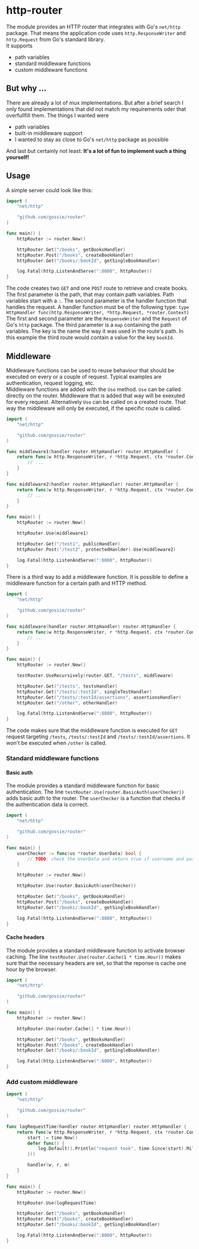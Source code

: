 # http-router

The module provides an HTTP router that integrates with Go's `net/http` package. That means the application code uses `http.ResponseWriter` and `http.Request` from Go's standard library.  
It supports
- path variables
- standard middleware functions
- custom middleware functions

## But why ...

There are already a lot of mux implementations. But after a brief search I only found implementations that did not match my requirements oder that overfullfill them.
The things I wanted were
- path variables
- built-in middleware support
- I wanted to stay as close to Go's `net/http` package as possible

And last but certainly not least: **It's a lot of fun to implement such a thing yourself!**

## Usage

A simple server could look like this:
```go
import (
    "net/http"

    "github.com/gossie/router"
)

func main() {
    httpRouter := router.New()

    httpRouter.Get("/books", getBooksHandler)
    httpRouter.Post("/books", createBookHandler)
    httpRouter.Get("/books/:bookId", getSingleBookHandler)

    log.Fatal(http.ListenAndServe(":8080", httpRouter))
}
```
The code creates two `GET` and one `POST` route to retrieve and create books. The first parameter is the path, that may contain path variables. Path variables start with a `:`. The second parameter is the handler function that handles the request. A handler function must be of the following type: `type HttpHandler func(http.ResponseWriter, *http.Request, *router.Context)`
The first and second parameter are the `ResponseWriter` and the `Request` of Go's `http` package. The third parameter is a `map` containing the path variables. The key is the name the way it was used in the route's path. In this example the third route would contain a value for the key `bookId`.

## Middleware

Middleware functions can be used to reuse behaviour that should be executed on every or a couple of request. Typical examples are authentication, request logging, etc.  
Middleware functions are added with the `Use` method. `Use` can be called directly on the router. Middleware that is added that way will be exexuted for every request. Alternatively `Use` can be called on a created route. That way the middleware will only be executed, if the specific route is called.

```go
import (
    "net/http"

    "github.com/gossie/router"
)

func middleware1(handler router.HttpHandler) router.HttpHandler {
    return func(w http.ResponseWriter, r *http.Request, ctx *router.Context) {
        // ...
    }
}

func middleware2(handler router.HttpHandler) router.HttpHandler {
    return func(w http.ResponseWriter, r *http.Request, ctx *router.Context) {
        // ...
    }
}

func main() {
    httpRouter := router.New()

    httpRouter.Use(middleware1)

    httpRouter.Get("/test1", publicHandler)
    httpRouter.Post("/test2", protectedHanlder).Use(middleware2)

    log.Fatal(http.ListenAndServe(":8080", httpRouter))
}
```

There is a third way to add a middleware function. It is possible to define a middleware function for a certain path and HTTP method.

```go
import (
    "net/http"

    "github.com/gossie/router"
)

func middleware(handler router.HttpHandler) router.HttpHandler {
    return func(w http.ResponseWriter, r *http.Request, ctx *router.Context) {
        // ...
    }
}

func main() {
    httpRouter := router.New()

    testRouter.UseRecursively(router.GET, "/tests", middleware)

    httpRouter.Get("/tests", testsHandler)
    httpRouter.Get("/tests/:testId", singleTestHandler)
    httpRouter.Get("/tests/:testId/assertions", assertionsHandler)
    httpRouter.Get("/other", otherHandler)

    log.Fatal(http.ListenAndServe(":8080", httpRouter))
}
```

The code makes sure that the middleware function is executed for `GET` request targeting `/tests`, `/tests/:testId` and `/tests/:testId/assertions`. It won't be executed when `/other` is called.

### Standard middleware functions

#### Basic auth

The module provides a standard middleware function for basic authentication. The line `testRouter.Use(router.BasicAuth(userChecker))` adds basic auth to the router. The `userChecker` is a function that checks if the authentication data is correct.

```go
import (
    "net/http"

    "github.com/gossie/router"
)

func main() {
    userChecker := func(us *router.UserData) bool {
        // TODO: check the UserData and return true if username and password matches, false otherwise
    }

    httpRouter := router.New()

    httpRouter.Use(router.BasicAuth(userChecker))

    httpRouter.Get("/books", getBooksHandler)
    httpRouter.Post("/books", createBookHandler)
    httpRouter.Get("/books/:bookId", getSingleBookHandler)

    log.Fatal(http.ListenAndServe(":8080", httpRouter))
}
```

#### Cache headers

The module provides a standard middleware function to activate browser caching. The line `testRouter.Use(router.Cache(1 * time.Hour))` makes sure that the necessary headers are set, so that the reponse is cache one hour by the browser.

```go
import (
    "net/http"

    "github.com/gossie/router"
)

func main() {
    httpRouter := router.New()

    httpRouter.Use(router.Cache(1 * time.Hour))

    httpRouter.Get("/books", getBooksHandler)
    httpRouter.Post("/books", createBookHandler)
    httpRouter.Get("/books/:bookId", getSingleBookHandler)

    log.Fatal(http.ListenAndServe(":8080", httpRouter))
}
```

### Add custom middleware

```go
import (
    "net/http"

    "github.com/gossie/router"
)

func logRequestTime(handler router.HttpHandler) router.HttpHandler {
    return func(w http.ResponseWriter, r *http.Request, ctx *router.Context) {
        start := time.Now()
        defer func() {
            log.Default().Println("request took", time.Since(start).Milliseconds(), "ms")
        }()

        handler(w, r, m)
    }
}

func main() {
    httpRouter := router.New()

    httpRouter.Use(logRequestTime)

    httpRouter.Get("/books", getBooksHandler)
    httpRouter.Post("/books", createBookHandler)
    httpRouter.Get("/books/:bookId", getSingleBookHandler)

    log.Fatal(http.ListenAndServe(":8080", httpRouter))
}
```
